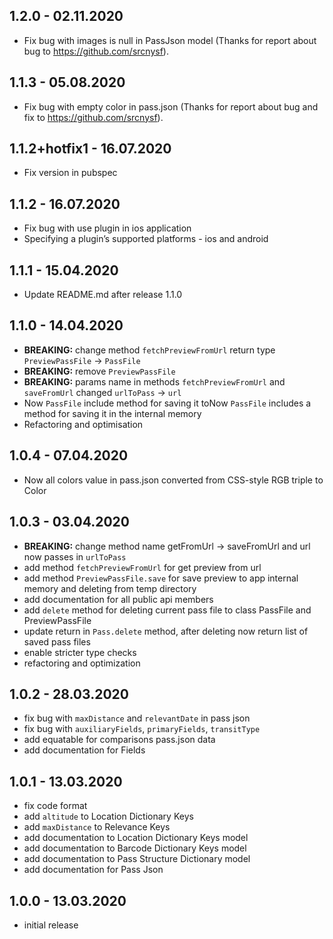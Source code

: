 ## 1.2.0 - 02.11.2020
- Fix bug with images is null in PassJson model (Thanks for report about bug to https://github.com/srcnysf).

## 1.1.3 - 05.08.2020
- Fix bug with empty color in pass.json (Thanks for report about bug and fix to https://github.com/srcnysf).

## 1.1.2+hotfix1 - 16.07.2020
- Fix version in pubspec

## 1.1.2 - 16.07.2020
- Fix bug with use plugin in ios application
- Specifying a plugin’s supported platforms - ios and android

## 1.1.1 - 15.04.2020
- Update README.md after release 1.1.0 

## 1.1.0 - 14.04.2020
 - **BREAKING:** change method `fetchPreviewFromUrl` return type `PreviewPassFile` -> `PassFile`
 - **BREAKING:** remove `PreviewPassFile`
 - **BREAKING:** params name in methods `fetchPreviewFromUrl` and  `saveFromUrl` changed `urlToPass` -> `url`
 - Now `PassFile` include method for saving it toNow `PassFile` includes a method for saving it in the internal memory 
 - Refactoring and optimisation

## 1.0.4 - 07.04.2020
 - Now all colors value in pass.json converted from CSS-style RGB triple to Color

## 1.0.3 - 03.04.2020
 - **BREAKING:** change method name getFromUrl -> saveFromUrl and url now passes in `urlToPass`
 - add method `fetchPreviewFromUrl` for get preview from url
 - add method `PreviewPassFile.save` for save preview to app internal memory and deleting from temp directory
 - add documentation for all public api members
 - add `delete` method for deleting current pass file to class PassFile and PreviewPassFile
 - update return in `Pass.delete` method, after deleting now return list of saved pass files
 - enable stricter type checks
 - refactoring and optimization

## 1.0.2 - 28.03.2020
 - fix bug with `maxDistance` and `relevantDate` in pass json
 - fix bug with `auxiliaryFields`, `primaryFields`, `transitType`
 - add equatable for comparisons pass.json data
 - add documentation for Fields

## 1.0.1 - 13.03.2020
 - fix code format
 - add `altitude` to Location Dictionary Keys
 - add `maxDistance` to Relevance Keys
 - add documentation to Location Dictionary Keys model
 - add documentation to Barcode Dictionary Keys model
 - add documentation to Pass Structure Dictionary model
 - add documentation for Pass Json

## 1.0.0 - 13.03.2020
 - initial release